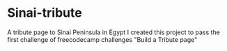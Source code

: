 # Sinai-tribute
A tribute page to Sinai Peninsula in Egypt
I created this project to pass the first challenge of freecodecamp challenges "Build a Tribute page" 

